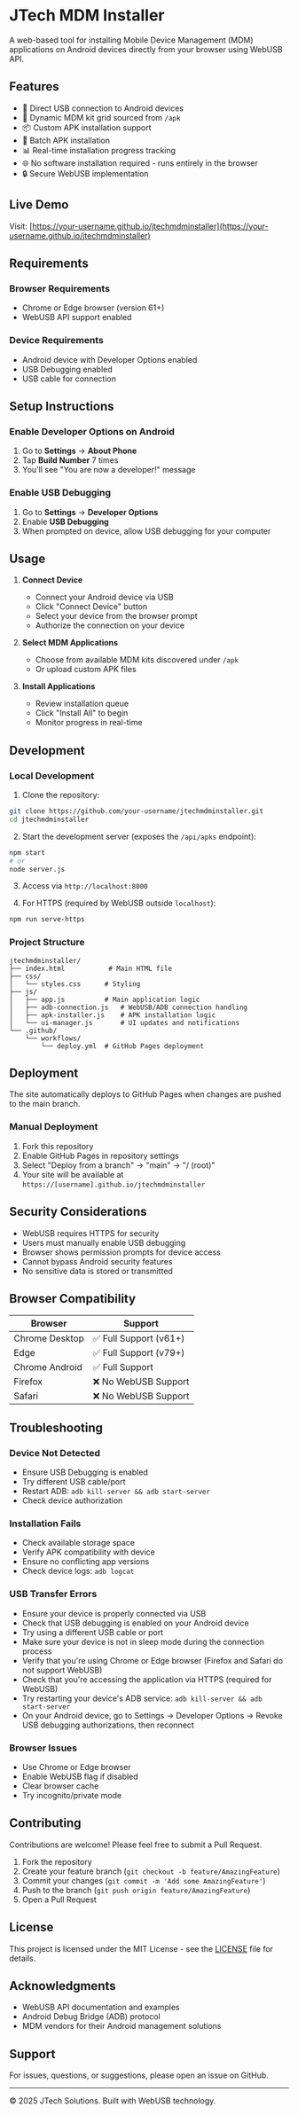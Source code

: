 # JTech MDM Installer

A web-based tool for installing Mobile Device Management (MDM) applications on Android devices directly from your browser using WebUSB API.

## Features

- 🔌 Direct USB connection to Android devices
- 📱 Dynamic MDM kit grid sourced from `/apk`
- 📦 Custom APK installation support
- 🚀 Batch APK installation
- 📊 Real-time installation progress tracking
- 🌐 No software installation required - runs entirely in the browser
- 🔒 Secure WebUSB implementation

## Live Demo

Visit: [https://your-username.github.io/jtechmdminstaller](https://your-username.github.io/jtechmdminstaller)

## Requirements

### Browser Requirements
- Chrome or Edge browser (version 61+)
- WebUSB API support enabled

### Device Requirements
- Android device with Developer Options enabled
- USB Debugging enabled
- USB cable for connection

## Setup Instructions

### Enable Developer Options on Android

1. Go to **Settings** → **About Phone**
2. Tap **Build Number** 7 times
3. You'll see "You are now a developer!" message

### Enable USB Debugging

1. Go to **Settings** → **Developer Options**
2. Enable **USB Debugging**
3. When prompted on device, allow USB debugging for your computer

## Usage

1. **Connect Device**
   - Connect your Android device via USB
   - Click "Connect Device" button
   - Select your device from the browser prompt
   - Authorize the connection on your device

2. **Select MDM Applications**
   - Choose from available MDM kits discovered under `/apk`
   - Or upload custom APK files

3. **Install Applications**
   - Review installation queue
   - Click "Install All" to begin
   - Monitor progress in real-time

## Development

### Local Development

1. Clone the repository:
```bash
git clone https://github.com/your-username/jtechmdminstaller.git
cd jtechmdminstaller
```

2. Start the development server (exposes the `/api/apks` endpoint):
```bash
npm start
# or
node server.js
```

3. Access via `http://localhost:8000`

4. For HTTPS (required by WebUSB outside `localhost`):
```bash
npm run serve-https
```

### Project Structure

```
jtechmdminstaller/
├── index.html           # Main HTML file
├── css/
│   └── styles.css      # Styling
├── js/
│   ├── app.js          # Main application logic
│   ├── adb-connection.js   # WebUSB/ADB connection handling
│   ├── apk-installer.js    # APK installation logic
│   └── ui-manager.js       # UI updates and notifications
└── .github/
    └── workflows/
        └── deploy.yml  # GitHub Pages deployment
```

## Deployment

The site automatically deploys to GitHub Pages when changes are pushed to the main branch.

### Manual Deployment

1. Fork this repository
2. Enable GitHub Pages in repository settings
3. Select "Deploy from a branch" → "main" → "/ (root)"
4. Your site will be available at `https://[username].github.io/jtechmdminstaller`

## Security Considerations

- WebUSB requires HTTPS for security
- Users must manually enable USB debugging
- Browser shows permission prompts for device access
- Cannot bypass Android security features
- No sensitive data is stored or transmitted

## Browser Compatibility

| Browser | Support |
|---------|---------|
| Chrome Desktop | ✅ Full Support (v61+) |
| Edge | ✅ Full Support (v79+) |
| Chrome Android | ✅ Full Support |
| Firefox | ❌ No WebUSB Support |
| Safari | ❌ No WebUSB Support |

## Troubleshooting

### Device Not Detected
- Ensure USB Debugging is enabled
- Try different USB cable/port
- Restart ADB: `adb kill-server && adb start-server`
- Check device authorization

### Installation Fails
- Check available storage space
- Verify APK compatibility with device
- Ensure no conflicting app versions
- Check device logs: `adb logcat`

### USB Transfer Errors
- Ensure your device is properly connected via USB
- Check that USB debugging is enabled on your Android device
- Try using a different USB cable or port
- Make sure your device is not in sleep mode during the connection process
- Verify that you're using Chrome or Edge browser (Firefox and Safari do not support WebUSB)
- Check that you're accessing the application via HTTPS (required for WebUSB)
- Try restarting your device's ADB service: `adb kill-server && adb start-server`
- On your Android device, go to Settings → Developer Options → Revoke USB debugging authorizations, then reconnect

### Browser Issues
- Use Chrome or Edge browser
- Enable WebUSB flag if disabled
- Clear browser cache
- Try incognito/private mode

## Contributing

Contributions are welcome! Please feel free to submit a Pull Request.

1. Fork the repository
2. Create your feature branch (`git checkout -b feature/AmazingFeature`)
3. Commit your changes (`git commit -m 'Add some AmazingFeature'`)
4. Push to the branch (`git push origin feature/AmazingFeature`)
5. Open a Pull Request

## License

This project is licensed under the MIT License - see the [LICENSE](LICENSE) file for details.

## Acknowledgments

- WebUSB API documentation and examples
- Android Debug Bridge (ADB) protocol
- MDM vendors for their Android management solutions

## Support

For issues, questions, or suggestions, please open an issue on GitHub.

---

© 2025 JTech Solutions. Built with WebUSB technology.
